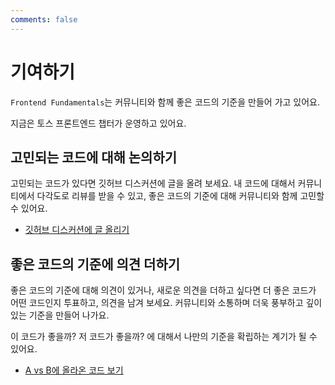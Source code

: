 ```yaml
---
comments: false
---
```

# 기여하기

`Frontend Fundamentals`는 커뮤니티와 함께 좋은 코드의 기준을 만들어 가고 있어요. 

지금은 토스 프론트엔드 챕터가 운영하고 있어요.

## 고민되는 코드에 대해 논의하기

고민되는 코드가 있다면 깃허브 디스커션에 글을 올려 보세요. 
내 코드에 대해서 커뮤니티에서 다각도로 리뷰를 받을 수 있고, 좋은 코드의 기준에 대해 커뮤니티와 함께 고민할 수 있어요. 

- [깃허브 디스커션에 글 올리기](https://github.com/toss/frontend-fundamentals/discussions/categories/question)

## 좋은 코드의 기준에 의견 더하기

좋은 코드의 기준에 대해 의견이 있거나, 새로운 의견을 더하고 싶다면 더 좋은 코드가 어떤 코드인지 투표하고, 의견을 남겨 보세요.
커뮤니티와 소통하며 더욱 풍부하고 깊이 있는 기준을 만들어 나가요.

이 코드가 좋을까? 저 코드가 좋을까? 에 대해서 나만의 기준을 확립하는 계기가 될 수 있어요.

- [A vs B에 올라온 코드 보기](https://github.com/toss/frontend-fundamentals/discussions/categories/a-vs-b)
